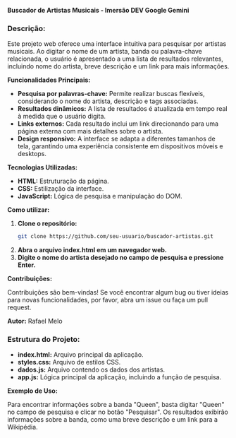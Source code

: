 **Buscador de Artistas Musicais - Imersão DEV Google Gemini**

### Descrição:
Este projeto web oferece uma interface intuitiva para pesquisar por artistas musicais. Ao digitar o nome de um artista, banda ou palavra-chave relacionada, o usuário é apresentado a uma lista de resultados relevantes, incluindo nome do artista, breve descrição e um link para mais informações.

**Funcionalidades Principais:**

* **Pesquisa por palavras-chave:** Permite realizar buscas flexíveis, considerando o nome do artista, descrição e tags associadas.
* **Resultados dinâmicos:** A lista de resultados é atualizada em tempo real à medida que o usuário digita.
* **Links externos:** Cada resultado inclui um link direcionando para uma página externa com mais detalhes sobre o artista.
* **Design responsivo:** A interface se adapta a diferentes tamanhos de tela, garantindo uma experiência consistente em dispositivos móveis e desktops.

**Tecnologias Utilizadas:**

* **HTML:** Estruturação da página.
* **CSS:** Estilização da interface.
* **JavaScript:** Lógica de pesquisa e manipulação do DOM.

**Como utilizar:**

1. **Clone o repositório:**
   ```bash
   git clone https://github.com/seu-usuario/buscador-artistas.git
   ```
2. **Abra o arquivo index.html em um navegador web.**
3. **Digite o nome do artista desejado no campo de pesquisa e pressione Enter.**

**Contribuições:**

Contribuições são bem-vindas! Se você encontrar algum bug ou tiver ideias para novas funcionalidades, por favor, abra um issue ou faça um pull request.

**Autor:**
Rafael Melo

### Estrutura do Projeto:

* **index.html:** Arquivo principal da aplicação.
* **styles.css:** Arquivo de estilos CSS.
* **dados.js:** Arquivo contendo os dados dos artistas.
* **app.js:** Lógica principal da aplicação, incluindo a função de pesquisa.

**Exemplo de Uso:**

Para encontrar informações sobre a banda "Queen", basta digitar "Queen" no campo de pesquisa e clicar no botão "Pesquisar". Os resultados exibirão informações sobre a banda, como uma breve descrição e um link para a Wikipédia.
